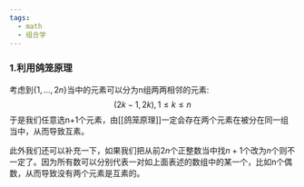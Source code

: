 ```yaml
---
tags:
  - math
  - 组合学
---
```

### 1.利用鸽笼原理

考虑到$\{1,...,2n\}$当中的元素可以分为n组两两相邻的元素:$$(2k-1,2k),1\leq k\leq n$$于是我们任意选n+1个元素，由[[鸽笼原理]]一定会存在两个元素在被分在同一组当中，从而导致互素。

此外我们还可以补充一下，如果我们把从前$2n$个正整数当中找$n+1$个改为$n$个则不一定了。因为所有数可以分别代表一对如上面表述的数组中的某一个，比如n个偶数，从而导致没有两个元素是互素的。
